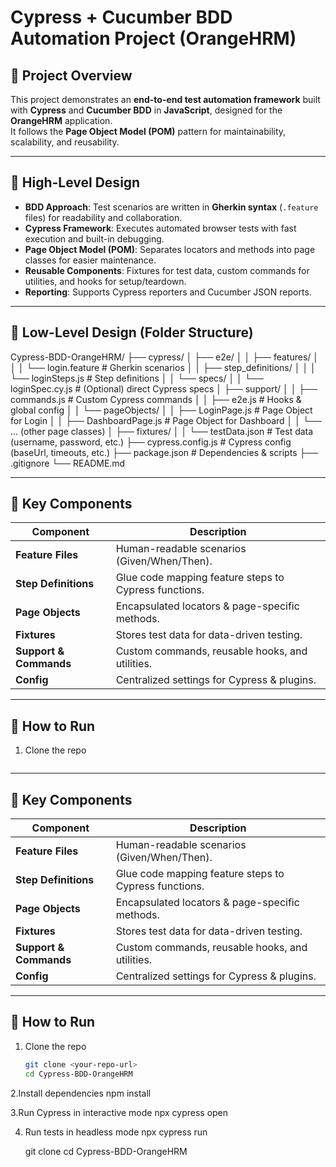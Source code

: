# Cypress + Cucumber BDD Automation Project (OrangeHRM)

## 📌 Project Overview
This project demonstrates an **end-to-end test automation framework** built with **Cypress** and **Cucumber BDD** in **JavaScript**, designed for the **OrangeHRM** application.  
It follows the **Page Object Model (POM)** pattern for maintainability, scalability, and reusability.

---

## 🔹 High-Level Design
- **BDD Approach**: Test scenarios are written in **Gherkin syntax** (`.feature` files) for readability and collaboration.  
- **Cypress Framework**: Executes automated browser tests with fast execution and built-in debugging.  
- **Page Object Model (POM)**: Separates locators and methods into page classes for easier maintenance.  
- **Reusable Components**: Fixtures for test data, custom commands for utilities, and hooks for setup/teardown.  
- **Reporting**: Supports Cypress reporters and Cucumber JSON reports.  

---

## 🔹 Low-Level Design (Folder Structure)

Cypress-BDD-OrangeHRM/
├── cypress/
│ ├── e2e/
│ │ ├── features/
│ │ │ └── login.feature # Gherkin scenarios
│ │ ├── step_definitions/
│ │ │ └── loginSteps.js # Step definitions
│ │ └── specs/
│ │ └── loginSpec.cy.js # (Optional) direct Cypress specs
│ ├── support/
│ │ ├── commands.js # Custom Cypress commands
│ │ ├── e2e.js # Hooks & global config
│ │ └── pageObjects/
│ │ ├── LoginPage.js # Page Object for Login
│ │ ├── DashboardPage.js # Page Object for Dashboard
│ │ └── ... (other page classes)
│ ├── fixtures/
│ │ └── testData.json # Test data (username, password, etc.)
├── cypress.config.js # Cypress config (baseUrl, timeouts, etc.)
├── package.json # Dependencies & scripts
├── .gitignore
└── README.md

---

## 🔹 Key Components
| Component | Description |
|-----------|-------------|
| **Feature Files** | Human-readable scenarios (Given/When/Then). |
| **Step Definitions** | Glue code mapping feature steps to Cypress functions. |
| **Page Objects** | Encapsulated locators & page-specific methods. |
| **Fixtures** | Stores test data for data-driven testing. |
| **Support & Commands** | Custom commands, reusable hooks, and utilities. |
| **Config** | Centralized settings for Cypress & plugins. |

---

## 🚀 How to Run

1. Clone the repo  
   ```bash


---

## 🔹 Key Components
| Component | Description |
|-----------|-------------|
| **Feature Files** | Human-readable scenarios (Given/When/Then). |
| **Step Definitions** | Glue code mapping feature steps to Cypress functions. |
| **Page Objects** | Encapsulated locators & page-specific methods. |
| **Fixtures** | Stores test data for data-driven testing. |
| **Support & Commands** | Custom commands, reusable hooks, and utilities. |
| **Config** | Centralized settings for Cypress & plugins. |

---

## 🚀 How to Run

1. Clone the repo  
   ```bash
   git clone <your-repo-url>
   cd Cypress-BDD-OrangeHRM
   
2.Install dependencies
   npm install

3.Run Cypress in interactive mode
   npx cypress open
   
4. Run tests in headless mode
   npx cypress run



   git clone <your-repo-url>
   cd Cypress-BDD-OrangeHRM
